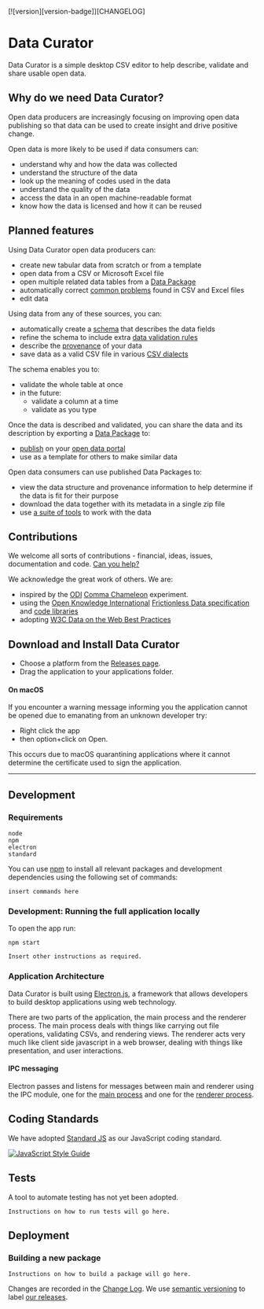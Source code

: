 [![version][version-badge]][CHANGELOG] 

# Data Curator
Data Curator is a simple desktop CSV editor to help describe, validate and share usable open data.

## Why do we need Data Curator?

Open data producers are increasingly focusing on improving open data publishing so that data can be used to create insight and drive positive change.

Open data is more likely to be used if data consumers can:

  - understand why and how the data was collected
  - understand the structure of the data
  - look up the meaning of codes used in the data
  - understand the quality of the data
  - access the data in an open machine-readable format
  - know how the data is licensed and how it can be reused

## Planned features

Using Data Curator open data producers can:

- create new tabular data from scratch or from a template
- open data from a CSV or Microsoft Excel file
- open multiple related data tables from a [Data Package](http://frictionlessdata.io/data-packages/)
- automatically correct [common problems](https://github.com/frictionlessdata/data-quality-spec/blob/master/README.md) found in CSV and Excel files
- edit data

Using data from any of these sources, you can:

- automatically create a [schema](http://specs.frictionlessdata.io/table-schema/) that describes the data fields
- refine the schema to include extra [data validation rules](http://specs.frictionlessdata.io/table-schema/#constraints)
- describe the [provenance](https://discuss.okfn.org/t/readme-md-practice-for-data-packages/5555)  of your data
- save data as a valid CSV file in various [CSV dialects](http://specs.frictionlessdata.io/csv-dialect/)

The schema enables you to:

- validate the whole table at once
- in the future:
  - validate a column at a time
  - validate as you type

Once the data is described and validated, you can share the data and its description by exporting a [Data Package](http://frictionlessdata.io/data-packages/) to:

-  [publish](http://okfnlabs.org/blog/2016/07/25/publish-data-packages-to-datahub-ckan.html) on your [open data portal](https://ckan.org)
- use as a template for others to make similar data

Open data consumers can use published Data Packages to:

- view the data structure and provenance information to help determine if the data is fit for their purpose
- download the data together with its metadata in a single zip file
- use [a suite of tools](http://frictionlessdata.io/tools/) to work with the data



## Contributions

We welcome all sorts of contributions - financial, ideas, issues, documentation and code. [Can you help?](https://github.com/ODIQueensland/data-curator/blob/master/.github/CONTRIBUTING.md)

We acknowledge the great work of others. We are:

- inspired by the [ODI](https://theodi.org) [Comma Chameleon](https://comma-chameleon.io/) experiment.
- using the [Open Knowledge International](https://okfn.org) [Frictionless Data specification](http://frictionlessdata.io) and [code libraries](http://frictionlessdata.io/tools/#javascript
)
- adopting [W3C Data on the Web Best Practices](https://www.w3.org/TR/dwbp/#bp-summary)

## Download and Install Data Curator

- Choose a platform from the [Releases page](https://github.com/ODIQueensland/data-curator/releases/latest).
- Drag the application to your applications folder.

#### On macOS
If you encounter a warning message informing you the application cannot be opened due to emanating from an unknown developer try:
- Right click the app
- then option+click on Open.

This occurs due to macOS quarantining applications where it cannot determine the certificate used to sign the application.  

---

## Development

### Requirements

`node`  
`npm`  
`electron`  
`standard`

You can use [npm](https://www.npmjs.com) to install all relevant packages and development dependencies using the following set of commands:

`insert commands here`

### Development: Running the full application locally

To open the app run:

`npm start`

`Insert other instructions as required.`

### Application Architecture

Data Curator is built using [Electron.js](electron.atom.io), a framework that allows developers to build desktop applications using web technology.

There are two parts of the application, the main process and the renderer process. The main process deals with things like carrying out file operations, validating CSVs, and rendering views. The renderer acts very much like client side javascript in a web browser, dealing with things like presentation, and user interactions.

#### IPC messaging

Electron passes and listens for messages between main and renderer using the IPC module, one for the [main process](https://github.com/electron/electron/blob/master/docs/api/ipc-main.md) and one for the [renderer process](https://github.com/electron/electron/blob/master/docs/api/ipc-renderer.md).

## Coding Standards

We have adopted [Standard JS](https://standardjs.com) as our JavaScript coding standard.

[![JavaScript Style Guide](https://cdn.rawgit.com/feross/standard/master/badge.svg)](https://github.com/feross/standard)

## Tests

A tool to automate testing has not yet been adopted.

`Instructions on how to run tests will go here.`

## Deployment

### Building a new package

`Instructions on how to build a package will go here.`

Changes are recorded in the [Change Log](https://github.com/ODIQueensland/data-curator/CHANGELOG.md). We use [semantic versioning](http://semver.org) to label [our releases](https://github.com/ODIQueensland/data-curator/releases).
